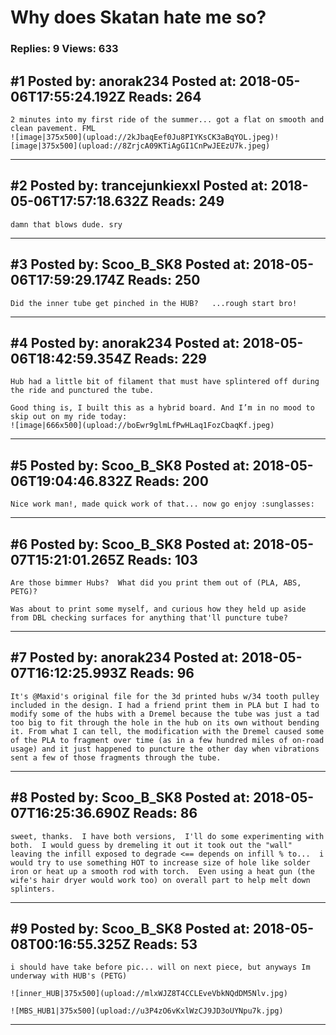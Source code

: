 # Why does Skatan hate me so?

### Replies: 9 Views: 633

## \#1 Posted by: anorak234 Posted at: 2018-05-06T17:55:24.192Z Reads: 264

```
2 minutes into my first ride of the summer... got a flat on smooth and clean pavement. FML
![image|375x500](upload://2kJbaqEef0Ju8PIYKsCK3aBqYOL.jpeg)![image|375x500](upload://8ZrjcA09KTiAgGI1CnPwJEEzU7k.jpeg)
```

---
## \#2 Posted by: trancejunkiexxl Posted at: 2018-05-06T17:57:18.632Z Reads: 249

```
damn that blows dude. sry
```

---
## \#3 Posted by: Scoo_B_SK8 Posted at: 2018-05-06T17:59:29.174Z Reads: 250

```
Did the inner tube get pinched in the HUB?   ...rough start bro!
```

---
## \#4 Posted by: anorak234 Posted at: 2018-05-06T18:42:59.354Z Reads: 229

```
Hub had a little bit of filament that must have splintered off during the ride and punctured the tube.

Good thing is, I built this as a hybrid board. And I’m in no mood to skip out on my ride today:
![image|666x500](upload://boEwr9glmLfPwHLaq1FozCbaqKf.jpeg)
```

---
## \#5 Posted by: Scoo_B_SK8 Posted at: 2018-05-06T19:04:46.832Z Reads: 200

```
Nice work man!, made quick work of that... now go enjoy :sunglasses:
```

---
## \#6 Posted by: Scoo_B_SK8 Posted at: 2018-05-07T15:21:01.265Z Reads: 103

```
Are those bimmer Hubs?  What did you print them out of (PLA, ABS, PETG)?

Was about to print some myself, and curious how they held up aside from DBL checking surfaces for anything that'll puncture tube?
```

---
## \#7 Posted by: anorak234 Posted at: 2018-05-07T16:12:25.993Z Reads: 96

```
It's @Maxid's original file for the 3d printed hubs w/34 tooth pulley included in the design. I had a friend print them in PLA but I had to modify some of the hubs with a Dremel because the tube was just a tad too big to fit through the hole in the hub on its own without bending it. From what I can tell, the modification with the Dremel caused some of the PLA to fragment over time (as in a few hundred miles of on-road usage) and it just happened to puncture the other day when vibrations sent a few of those fragments through the tube.
```

---
## \#8 Posted by: Scoo_B_SK8 Posted at: 2018-05-07T16:25:36.690Z Reads: 86

```
sweet, thanks.  I have both versions,  I'll do some experimenting with both.  I would guess by dremeling it out it took out the "wall" leaving the infill exposed to degrade <== depends on infill % to...  i would try to use something HOT to increase size of hole like solder iron or heat up a smooth rod with torch.  Even using a heat gun (the wife's hair dryer would work too) on overall part to help melt down splinters.
```

---
## \#9 Posted by: Scoo_B_SK8 Posted at: 2018-05-08T00:16:55.325Z Reads: 53

```
i should have take before pic... will on next piece, but anyways Im underway with HUB's (PETG)

![inner_HUB|375x500](upload://mlxWJZ8T4CCLEveVbkNQdDM5Nlv.jpg)

![MBS_HUB1|375x500](upload://u3P4zO6vKxlWzCJ9JD3oUYNpu7k.jpg)
```

---
